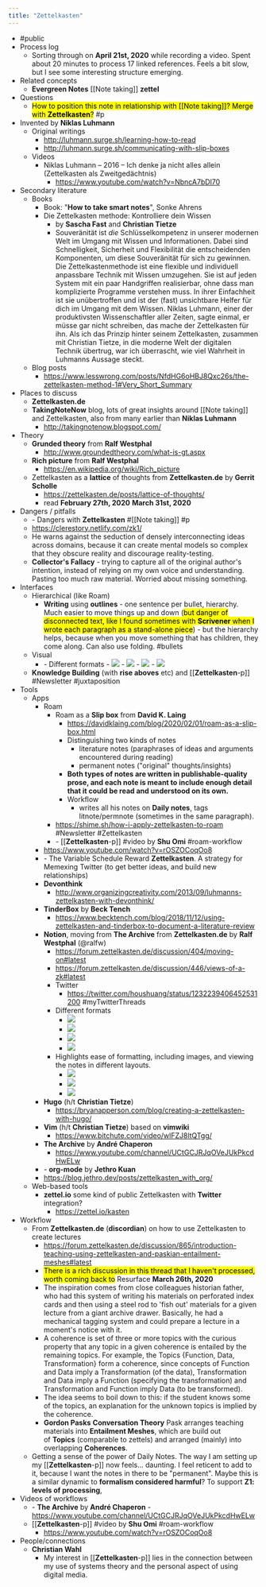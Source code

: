 ```yaml
---
title: "Zettelkasten"
---
```


- <a id='tRARBNFl4'/>#public
- <a id='_fiud5Ish'/>Process log
    - <a id='7YIL4-zRN'/>Sorting through on **April 21st, 2020** while recording a video. Spent about 20 minutes to process 17 linked references. Feels a bit slow, but I see some interesting structure emerging.
- <a id='kiTjdRuXJ'/>Related concepts
    - <a id='-mkGhgfmG'/>**Evergreen Notes** [[Note taking]] **zettel**
- <a id='034EyoKfe'/>Questions
    - <a id='XDNs0H-lN'/><a id='Vniu79e6D'/>&#8203;<mark>How to position this note in relationship with [[Note taking]]? Merge with **Zettelkasten**?</mark>  #p
- <a id='p6P9Qsj03'/>Invented by **Niklas Luhmann**
    - <a id='ptgRUguju'/>Original writings
        - <a id='AwuWuqCH8'/>http://luhmann.surge.sh/learning-how-to-read
        - <a id='3kcG4hApv'/>http://luhmann.surge.sh/communicating-with-slip-boxes
    - <a id='u2yPWfUDt'/>Videos
        - <a id='C0mGBxFuM'/>Niklas Luhmann – 2016 – Ich denke ja nicht alles allein (Zettelkasten als Zweitgedächtnis)
            - <a id='VOYEhFOTU'/>https://www.youtube.com/watch?v=NbncA7bDl70
- <a id='AJvATnCfO'/>Secondary literature
    - <a id='1-i32PkQL'/>Books
        - <a id='QD7eibwZI'/>Book: "**How to take smart notes**", Sonke Ahrens
        - <a id='mitubUycT'/>Die Zettelkasten methode: Kontrolliere dein Wissen
            - <a id='zNhmBD68W'/>by **Sascha Fast** and **Christian Tietze**
            - <a id='UfRWDYkcg'/>Souveränität ist *die* Schlüsselkompetenz in unserer modernen Welt im Umgang mit Wissen und Informationen. Dabei sind Schnelligkeit, Sicherheit und Flexibilität die entscheidenden Komponenten, um diese Souveränität für sich zu gewinnen. Die Zettelkastenmethode ist eine flexible und individuell anpassbare Technik mit Wissen umzugehen. Sie ist auf jeden System mit ein paar Handgriffen realisierbar, ohne dass man komplizierte Programme verstehen muss. In ihrer Einfachheit ist sie unübertroffen und ist der (fast) unsichtbare Helfer für dich im Umgang mit dem Wissen. Niklas Luhmann, einer der produktivsten Wissenschaftler aller Zeiten, sagte einmal, er müsse gar nicht schreiben, das mache der Zettelkasten für ihn. Als ich das Prinzip hinter seinem Zettelkasten, zusammen mit Christian Tietze, in die moderne Welt der digitalen Technik übertrug, war ich überrascht, wie viel Wahrheit in Luhmanns Aussage steckt.
    - <a id='IjzJ6gW6u'/>Blog posts
        - <a id='V_UyLkKYo'/>https://www.lesswrong.com/posts/NfdHG6oHBJ8Qxc26s/the-zettelkasten-method-1#Very_Short_Summary
- <a id='DWQkjaYy-'/>Places to discuss
    - <a id='gbOaF6kza'/>**Zettelkasten.de**
    - <a id='0NwBghnAM'/>**TakingNoteNow** blog, lots of great insights around [[Note taking]] and Zettelkasten, also from many earlier than **Niklas Luhmann**
        - <a id='ZjmORXbeE'/>http://takingnotenow.blogspot.com/
- <a id='DtT1kSjpP'/>Theory
    - <a id='jD63KzC6E'/>**Grunded theory** from **Ralf Westphal**
        - <a id='Varofqyi8'/>http://www.groundedtheory.com/what-is-gt.aspx
    - <a id='Onl9J8n8I'/>**Rich picture**  from **Ralf Westphal**
        - <a id='3XnyvB-Ij'/>https://en.wikipedia.org/wiki/Rich_picture
    - <a id='rgtfFBpR-'/>Zettelkasten as a **lattice** of thoughts from **Zettelkasten.de** by **Gerrit Scholle**
        - <a id='9BJ3TNyZH'/>https://zettelkasten.de/posts/lattice-of-thoughts/
        - <a id='XqqpTuofD'/>read **February 27th, 2020** **March 31st, 2020**
- <a id='xAAnhWeED'/>Dangers / pitfalls
    - <a id='BfwML4qWt'/>- <a id='S6tbdS_D5'/>Dangers with **Zettelkasten** #[[Note taking]] #p
    - <a id='5pVb1anky'/>https://clerestory.netlify.com/zk1/
    - <a id='S4ViKLR0k'/>He warns against the seduction of densely interconnecting ideas across domains, because it can create mental models so complex that they obscure reality and discourage reality-testing.
    - <a id='zFoOedjn7'/><a id='J5d_OHzNG'/>**Collector's Fallacy** - trying to capture all of the original author's intention, instead of relying on my own voice and understanding. Pasting too much raw material. Worried about missing something.
- <a id='DBt-mayrY'/>Interfaces
    - <a id='diMjxDLtf'/>Hierarchical (like Roam)
        - <a id='Ay5G_1l5w'/><a id='TbLkQUZg5'/>**Writing** using **outlines** - one sentence per bullet, hierarchy. Much easier to move things up and down (&#8203;<mark>but danger of disconnected text, like I found sometimes with **Scrivener** when I wrote each paragraph as a stand-alone piece</mark>) - but the hierarchy helps, because when you move something that has children, they come along. Can also use folding. #bullets
    - <a id='kYDDJqY86'/>Visual
        - <a id='2ND86udzv'/>- <a id='thpshQegz'/>Different formats
                - <a id='T34wHZIIp'/>![](https://firebasestorage.googleapis.com/v0/b/firescript-577a2.appspot.com/o/imgs%2Fapp%2Fstian%2FhCzgo-uVs0?alt=media&token=767f87ab-0ef7-43f4-a973-d86478588666)
                - <a id='efk8uysnu'/>![](https://firebasestorage.googleapis.com/v0/b/firescript-577a2.appspot.com/o/imgs%2Fapp%2Fstian%2Fr6s-klNs8Y?alt=media&token=c2b0754f-0d2e-4b7b-8adb-0abaefbad8e4)
                - <a id='YN2HksdUU'/>![](https://firebasestorage.googleapis.com/v0/b/firescript-577a2.appspot.com/o/imgs%2Fapp%2Fstian%2FixKcnFwehp?alt=media&token=deb2b19f-99bb-4f8d-9e83-c92fc012930b)
                - <a id='0tFKRvCsy'/>![](https://firebasestorage.googleapis.com/v0/b/firescript-577a2.appspot.com/o/imgs%2Fapp%2Fstian%2Fyn0A6NudQs?alt=media&token=28adeafc-753e-4941-a30e-4110dc8418a2)
    - <a id='L6Vq0tlJv'/><a id='VgF2tpaGI'/>**Knowledge Building** (with **rise aboves** etc) and [[**Zettelkasten**-p]] #Newsletter #juxtaposition
- <a id='YCCWs376T'/>Tools
    - <a id='XloPWEY3P'/>Apps
        - <a id='jnWl6f9b-'/>Roam
            - <a id='MCmLZFHmz'/>Roam as a **Slip box** from **David K. Laing**
                - <a id='uWBgUJRi1'/>https://davidklaing.com/blog/2020/02/01/roam-as-a-slip-box.html
                - <a id='VgvMoXhOC'/>Distinguishing two kinds of notes
                    - <a id='s6VIO999q'/>literature notes (paraphrases of ideas and arguments encountered during reading)
                    - <a id='fe14UtyfX'/>permanent notes ("original" thoughts/insights)
                - <a id='4KWtQcLeD'/>__Both types of notes are written in publishable-quality prose, and each note is meant to include enough detail that it could be read and understood on its own.__
                - <a id='AT8Ueeeet'/>Workflow
                    - <a id='SLjAfUN5-'/>writes all his notes on **Daily notes**, tags litnote/permnote (sometimes in the same paragraph).
            - <a id='npFmNjg9f'/>https://shime.sh/how-i-apply-zettelkasten-to-roam #Newsletter #Zettelkasten
            - <a id='9bM7exu6M'/>- <a id='bUDunX4bB'/>[[**Zettelkasten**-p]] #video by **Shu Omi** #roam-workflow
        - <a id='UaRtRG3d8'/>https://www.youtube.com/watch?v=rOSZOCoqOo8
        - <a id='4Hu1nWdes'/>- <a id='ky6cQvIp9'/>The Variable Schedule Reward **Zettelkasten**. A strategy for Memexing Twitter (to get better ideas, and build new relationships)
        - <a id='If41Yn37A'/>**Devonthink**
            - <a id='p-pngoz2z'/>http://www.organizingcreativity.com/2013/09/luhmanns-zettelkasten-with-devonthink/
        - <a id='UyVYKA61J'/>**TinderBox** by **Beck Tench**
            - <a id='gsYg7l2-j'/>https://www.becktench.com/blog/2018/11/12/using-zettelkasten-and-tinderbox-to-document-a-literature-review
        - <a id='xwDAyYAqn'/>**Notion**, moving from **The Archive** from **Zettelkasten.de** by **Ralf Westphal** (@ralfw)
            - <a id='RsYgrvSZH'/>https://forum.zettelkasten.de/discussion/404/moving-on#latest
            - <a id='Ekl41m2yK'/>https://forum.zettelkasten.de/discussion/446/views-of-a-zk#latest
            - <a id='ucUbIo65W'/>Twitter
                - <a id='mCZFIs-kf'/>https://twitter.com/houshuang/status/1232239406452531200 #myTwitterThreads
            - <a id='thpshQegz'/>Different formats
                - <a id='T34wHZIIp'/>![](https://firebasestorage.googleapis.com/v0/b/firescript-577a2.appspot.com/o/imgs%2Fapp%2Fstian%2FhCzgo-uVs0?alt=media&token=767f87ab-0ef7-43f4-a973-d86478588666)
                - <a id='efk8uysnu'/>![](https://firebasestorage.googleapis.com/v0/b/firescript-577a2.appspot.com/o/imgs%2Fapp%2Fstian%2Fr6s-klNs8Y?alt=media&token=c2b0754f-0d2e-4b7b-8adb-0abaefbad8e4)
                - <a id='YN2HksdUU'/>![](https://firebasestorage.googleapis.com/v0/b/firescript-577a2.appspot.com/o/imgs%2Fapp%2Fstian%2FixKcnFwehp?alt=media&token=deb2b19f-99bb-4f8d-9e83-c92fc012930b)
                - <a id='0tFKRvCsy'/>![](https://firebasestorage.googleapis.com/v0/b/firescript-577a2.appspot.com/o/imgs%2Fapp%2Fstian%2Fyn0A6NudQs?alt=media&token=28adeafc-753e-4941-a30e-4110dc8418a2)
            - <a id='DalBsFC6v'/>Highlights ease of formatting, including images, and viewing the notes in different layouts.
                - <a id='M7QaRhcbK'/>![](https://firebasestorage.googleapis.com/v0/b/firescript-577a2.appspot.com/o/imgs%2Fapp%2Fstian%2Fj6sQoHP6OK?alt=media&token=42bf920e-3646-439b-85f7-7d6a67b0a686)
                - <a id='5xev05JMW'/>![](https://firebasestorage.googleapis.com/v0/b/firescript-577a2.appspot.com/o/imgs%2Fapp%2Fstian%2F7bna6XPFI4?alt=media&token=f0b9b59e-376a-41cd-8da7-9402890d2462)
                - <a id='zXYGUL1Fh'/>![](https://firebasestorage.googleapis.com/v0/b/firescript-577a2.appspot.com/o/imgs%2Fapp%2Fstian%2Fhbq0xI5rP7?alt=media&token=0f8116ea-a8df-4cac-b67f-cd1f1b6cb98f)
        - <a id='RKV-VOSA-'/>**Hugo** (h/t **Christian Tietze**)
            - <a id='LXaFj02dL'/>https://bryanapperson.com/blog/creating-a-zettelkasten-with-hugo/
        - <a id='GyMuL0LBZ'/>**Vim** (h/t **Christian Tietze**) based on **vimwiki**
            - <a id='mU8KAPjxW'/>https://www.bitchute.com/video/wlFZJ8ltQTgg/
        - <a id='0PHa2Y_QR'/>**The Archive** by **André Chaperon**
            - <a id='rIeBjh-KL'/>https://www.youtube.com/channel/UCtGCJRJqOVeJUkPkcdHwELw
        - <a id='21FzmJeu2'/>- <a id='AcE-X_aty'/>**org-mode** by **Jethro Kuan**
        - <a id='VKPxU3zZg'/>https://blog.jethro.dev/posts/zettelkasten_with_org/
    - <a id='NyNDowosR'/>Web-based tools
        - <a id='1RpCxyIql'/>**zettel.io** some kind of public Zettelkasten with **Twitter** integration?
            - <a id='zUuGOGr6j'/>https://zettel.io/kasten
- <a id='xBtP_kiSw'/>Workflow
    - <a id='3cw8S71rp'/>From **Zettelkasten.de** (**discordian**) on how to use Zettelkasten to create lectures
        - <a id='F6DB0ceAD'/>https://forum.zettelkasten.de/discussion/865/introduction-teaching-using-zettelkasten-and-paskian-entailment-meshes#latest
        - <a id='qxmar4_10'/>&#8203;<mark>There is a rich discussion in this thread that I haven't processed, worth coming back to</mark> Resurface **March 26th, 2020**
        - <a id='DFiaSSMYE'/>The inspiration comes from close colleagues historian father, who had this system of writing his materials on perforated index cards and then using a steel rod to 'fish out' materials for a given lecture from a giant archive drawer. Basically, he had a mechanical tagging system and could prepare a lecture in a moment's notice with it.
        - <a id='EynmxtCfE'/>A coherence is set of three or more topics with the curious property that any topic in a given coherence is entailed by the remaining topics. For example, the Topics {Function, Data, Transformation} form a coherence, since concepts of Function and Data imply a Transformation (of the data), Transformation and Data imply a Function (specifying the transformation) and Transformation and Function imply Data (to be transformed).
        - <a id='YPADikapb'/>The idea seems to boil down to this: if the student knows some of the topics, an explanation for the unknown topics is implied by the coherence.
        - <a id='_rPpMWr-7'/>**Gordon Pasks** **Conversation Theory** Pask arranges teaching materials into __**Entailment Meshes**__, which are build out of __Topics__ (comparable to zettels) and arranged (mainly) into overlapping __Coherences__.
    - <a id='an4fBArhK'/><a id='hCcOo7G1y'/>Getting a sense of the power of Daily Notes. The way I am setting up my [[**Zettelkasten**-p]] now feels... daunting. I feel reticent to add to it, because I want the notes in there to be "permanent". Maybe this is a similar dynamic to **formalism considered harmful**? To support **Z1: levels of processing**,
- <a id='CKdixajDr'/>Videos of workflows
    - <a id='eMyMtVgUJ'/>- <a id='0PHa2Y_QR'/>**The Archive** by **André Chaperon**
            - <a id='rIeBjh-KL'/>https://www.youtube.com/channel/UCtGCJRJqOVeJUkPkcdHwELw
    - <a id='bUDunX4bB'/>[[**Zettelkasten**-p]] #video by **Shu Omi** #roam-workflow
        - <a id='UaRtRG3d8'/>https://www.youtube.com/watch?v=rOSZOCoqOo8
- <a id='uhYFSh56s'/>People/connections
    - <a id='M6ZcbU5po'/>**Christian Wahl**
        - <a id='D3Q-tb9Xe'/><a id='FWxjcMwu2'/>My interest in [[**Zettelkasten**-p]] lies in the connection between my use of systems theory and the personal aspect of using digital media.
